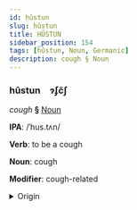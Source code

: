 ```yaml
---
id: hûstun
slug: hûstun
title: HÛSTUN
sidebar_position: 154
tags: [hûstun, Noun, Germanic]
description: cough § Noun
---
```


### hûstun&emsp;<span kind="abugida">ɂ́ʄc̃ʃ</span>

*cough* **§** [Noun](../../tags/Noun)

**IPA**: /ˈhus.tʌn/

**Verb**: to be a cough

**Noun**: cough

**Modifier**: cough-related

<details>
    <summary>Origin</summary>
    German Husten /ˈhuːstən/<br/>
    <em>Germanic Language Family</em>
</details>